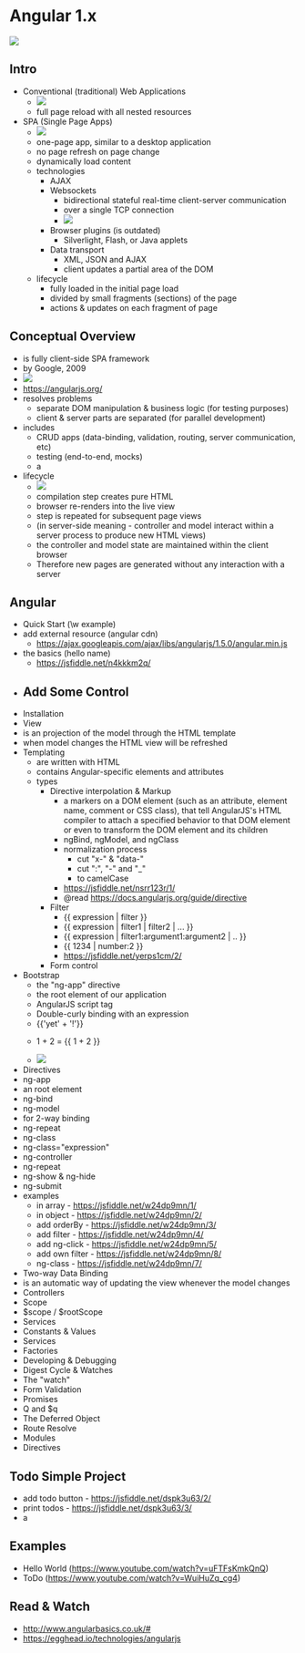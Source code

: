 # Angular 1.x

![](http://new.tinygrab.com/7020c0e8b075dac69e0da439ec6ad3a3f18bcf6a01.png)

## Intro

- Conventional (traditional) Web Applications
  - ![](http://new.tinygrab.com/7020c0e8b03d17dd0003089ae83719e30f670c2eaa.png)
   - full page reload with all nested resources
- SPA (Single Page Apps)
  - ![](http://new.tinygrab.com/7020c0e8b0d84eb0b09f17142b0827e236073d7a81.png)
   - one-page app, similar to a desktop application
   - no page refresh on page change   
   - dynamically load content
   - technologies
     - AJAX
     - Websockets
       - bidirectional stateful real-time client-server communication
       - over a single TCP connection
       - ![](http://orm-chimera-prod.s3.amazonaws.com/1230000000545/images/hpbn_1702.png)
     - Browser plugins (is outdated)
       - Silverlight, Flash, or Java applets
     - Data transport
       - XML, JSON and AJAX
        - client updates a partial area of the DOM
   - lifecycle
     - fully loaded in the initial page load
     - divided by small fragments (sections) of the page
     - actions & updates on each fragment of page

## Conceptual Overview
- is fully client-side SPA framework
- by Google, 2009
- ![](http://new.tinygrab.com/7020c0e8b009c1ab1600bcf42ef07b1ed32f40fb0e.png)
- https://angularjs.org/
- resolves problems
  - separate DOM manipulation & business logic (for testing purposes)
  - client & server parts are separated (for parallel development)
- includes
  - CRUD apps (data-binding, validation, routing, server communication, etc)
  - testing (end-to-end, mocks)
  - a
- lifecycle
  - ![](http://singlepageappbook.com/assets/overview.png)
   - compilation step creates pure HTML
   - browser re-renders into the live view
   - step is repeated for subsequent page views
   - (in server-side meaning - controller and model interact within a server process to produce new HTML views)
   - the controller and model state are maintained within the client browser
   - Therefore new pages are generated without any interaction with a server

## Angular
- Quick Start (\w example)
 - add external resource (angular cdn)
   - https://ajax.googleapis.com/ajax/libs/angularjs/1.5.0/angular.min.js
 - the basics (hello name)
   - https://jsfiddle.net/n4kkkm2q/
 - Add Some Control
   - 
- Installation
- View
 - is an projection of the model through the HTML template
 - when model changes the HTML view will be refreshed
- Templating
  - are written with HTML
  - contains Angular-specific elements and attributes
  - types
    - Directive interpolation & Markup
      - a markers on a DOM element (such as an attribute, element name, comment or CSS class), that tell AngularJS's HTML compiler to attach a specified behavior to that DOM element or even to transform the DOM element and its children
      - ngBind, ngModel, and ngClass
      - normalization process
        - cut "x-" & "data-"
        - cut ":", "-" and "_"
        - to camelCase
      - https://jsfiddle.net/nsrr123r/1/
      - @read https://docs.angularjs.org/guide/directive
    - Filter
      - {{ expression | filter }}
      - {{ expression | filter1 | filter2 | ... }}
      - {{ expression | filter1:argument1:argument2 | .. }}
      - {{ 1234 | number:2 }}
      - https://jsfiddle.net/yerps1cm/2/
    - Form control
- Bootstrap
  - the "ng-app" directive
  - the root element of our application
  - AngularJS script tag
  - Double-curly binding with an expression
  - {{'yet' + '!'}}
  - <p>1 + 2 = {{ 1 + 2 }}</p>
  - ![](https://docs.angularjs.org/img/guide/concepts-startup.png)
- Directives
 - ng-app
  - an root element
 - ng-bind
 - ng-model
  - for 2-way binding
 - ng-repeat
 - ng-class
  - ng-class="expression"
 - ng-controller
 - ng-repeat
 - ng-show & ng-hide
 - ng-submit
 - examples
    - in array - https://jsfiddle.net/w24dp9mn/1/
    - in object - https://jsfiddle.net/w24dp9mn/2/
    - add orderBy - https://jsfiddle.net/w24dp9mn/3/
    - add filter - https://jsfiddle.net/w24dp9mn/4/
    - add ng-click - https://jsfiddle.net/w24dp9mn/5/
    - add own filter - https://jsfiddle.net/w24dp9mn/8/
    - ng-class - https://jsfiddle.net/w24dp9mn/7/
- Two-way Data Binding
 - is an automatic way of updating the view whenever the model changes
- Controllers
- Scope
 - $scope / $rootScope
- Services
 - Constants & Values
 - Services
 - Factories
- Developing & Debugging
- Digest Cycle & Watches
 - The "watch"
- Form Validation
- Promises
 - Q and $q
 - The Deferred Object
 - Route Resolve
- Modules
- Directives

## Todo Simple Project
- add todo button - https://jsfiddle.net/dspk3u63/2/
- print todos - https://jsfiddle.net/dspk3u63/3/
- a

## Examples
- Hello World (https://www.youtube.com/watch?v=uFTFsKmkQnQ)
- ToDo (https://www.youtube.com/watch?v=WuiHuZq_cg4)

## Read & Watch
 - http://www.angularbasics.co.uk/#
 - https://egghead.io/technologies/angularjs
